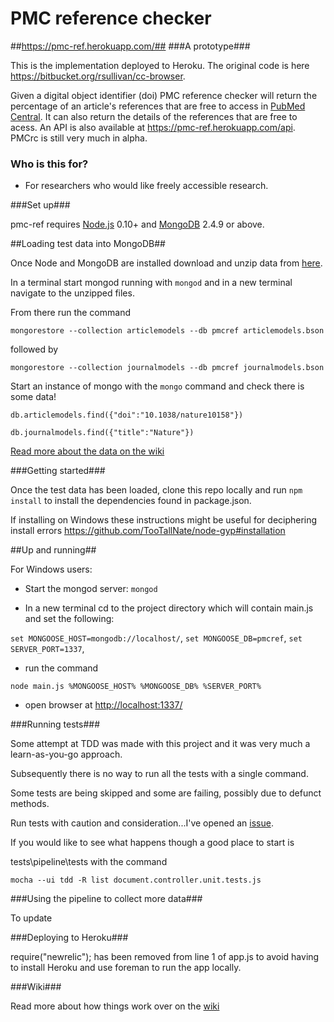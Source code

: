 # PMC reference checker #
##https://pmc-ref.herokuapp.com/##
###A prototype###

This is the implementation deployed to Heroku. The original code is here https://bitbucket.org/rsullivan/cc-browser.

Given a digital object identifier (doi) PMC reference checker will return the percentage of an article's references that are free to access in [PubMed Central](http://www.ncbi.nlm.nih.gov/pmc/). It can also return the details of the references that are free to acess. An API is also available at https://pmc-ref.herokuapp.com/api. PMCrc is still very much in alpha.

### Who is this for? ###

* For researchers who would like freely accessible research.


###Set up###

pmc-ref requires [Node.js](https://nodejs.org/download/) 0.10+ and  [MongoDB](http://www.mongodb.org/downloads) 2.4.9 or above.



##Loading test data into MongoDB##

Once Node and MongoDB are installed download and unzip data from [here](https://drive.google.com/file/d/0B3AgUDfIExOnNExTdmtjdjgxNk0/view).

In a terminal start mongod running with `mongod` and in a new terminal navigate to the unzipped files.

From there run the command 

`mongorestore --collection articlemodels --db pmcref articlemodels.bson`

followed by

`mongorestore --collection journalmodels --db pmcref journalmodels.bson`

Start an instance of mongo with the `mongo` command and check there is some data!

`db.articlemodels.find({"doi":"10.1038/nature10158"})`

`db.journalmodels.find({"title":"Nature"})`

[Read more about the data on the wiki](https://github.com/RobSullivan/pmc-ref/wiki/Schemas)


###Getting started###

Once the test data has been loaded, clone this repo locally and run `npm install` to install the dependencies found in package.json.

If installing on Windows these instructions might be useful for deciphering install errors https://github.com/TooTallNate/node-gyp#installation


##Up and running##

For Windows users:

- Start the mongod server: `mongod`

- In a new terminal cd to the project directory which will contain main.js and set the following:

`set MONGOOSE_HOST=mongodb://localhost/`,
`set MONGOOSE_DB=pmcref`,
`set SERVER_PORT=1337`,

- run the command

`node main.js %MONGOOSE_HOST% %MONGOOSE_DB% %SERVER_PORT%`

- open browser at [http://localhost:1337/](http://localhost:1337/)



###Running tests###

Some attempt at TDD was made with this project and it was very much a learn-as-you-go approach.

Subsequently there is no way to run all the tests with a single command.

Some tests are being skipped and some are failing, possibly due to defunct methods.

Run tests with caution and consideration...I've opened an [issue](https://github.com/RobSullivan/pmc-ref/issues/7).

If you would like to see what happens though a good place to start is 

tests\pipeline\tests with the command 

`mocha --ui tdd -R list document.controller.unit.tests.js`

###Using the pipeline to collect more data###

To update

###Deploying to Heroku###

require("newrelic"); has been removed from line 1 of app.js to avoid having to install Heroku and use foreman to run the app locally.

###Wiki###

Read more about how things work over on the [wiki](https://github.com/RobSullivan/pmc-ref/wiki)




